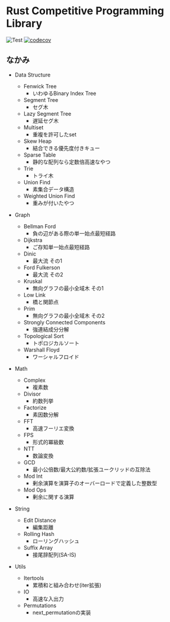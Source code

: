 # Rust Competitive Programming Library

![Test](https://github.com/Shirataki2/procon_library_rs/workflows/Test/badge.svg?branch=main)
[![codecov](https://codecov.io/gh/Shirataki2/procon_library_rs/branch/main/graph/badge.svg?token=hQ2KxSGwfA)](https://codecov.io/gh/Shirataki2/procon_library_rs)
## なかみ

- Data Structure
    - Fenwick Tree
        - いわゆるBinary Index Tree
    - Segment Tree
        - セグ木
    - Lazy Segment Tree
        - 遅延セグ木
    - Multiset
        - 重複を許可したset
    - Skew Heap
        - 結合できる優先度付きキュー
    - Sparse Table
        - 静的な配列なら定数倍高速なやつ
    - Trie
        - トライ木
    - Union Find
        - 素集合データ構造
    - Weighted Union Find
        - 重みが付いたやつ

- Graph
    - Bellman Ford
        - 負の辺がある際の単一始点最短経路
    - Dijkstra
        - ご存知単一始点最短経路
    - Dinic
        - 最大流 その1
    - Ford Fulkerson
        - 最大流 その2
    - Kruskal
        - 無向グラフの最小全域木 その1
    - Low Link
        - 橋と関節点
    - Prim
        - 無向グラフの最小全域木 その2
    - Strongly Connected Components
        - 強連結成分分解
    - Topological Sort
        - トポロジカルソート
    - Warshall Floyd
        - ワーシャルフロイド

- Math
    - Complex
        - 複素数
    - Divisor
        - 約数列挙
    - Factorize
        - 素因数分解
    - FFT
        - 高速フーリエ変換
    - FPS
        - 形式的冪級数
    - NTT
        - 数論変換
    - GCD
        - 最小公倍数/最大公約数/拡張ユークリッドの互除法
    - Mod Int
        - 剰余演算を演算子のオーバーロードで定義した整数型
    - Mod Ops
        - 剰余に関する演算

- String
    - Edit Distance
        - 編集距離
    - Rolling Hash
        - ローリングハッシュ
    - Suffix Array
        - 接尾辞配列(SA-IS)

- Utils
    - Itertools
        - 累積和と組み合わせ(iter拡張)
    - IO
        - 高速な入出力
    - Permutations
        - next_permutationの実装
